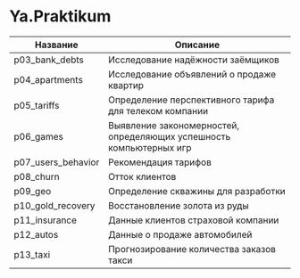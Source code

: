# Ya.Praktikum

| Название               | Описание                                                                         |
|------------------------|----------------------------------------------------------------------------------|
| p03_bank_debts         | Исследование надёжности заёмщиков                                                |
| p04_apartments         | Исследование объявлений о продаже квартир                                        |
| p05_tariffs            | Определение перспективного тарифа для телеком компании                           |
| p06_games              | Выявление закономерностей, определяющих успешность компьютерных игр              |
| p07_users_behavior     | Рекомендация тарифов                                                             |
| p08_churn              | Отток клиентов                                                                   |
| p09_geo                | Определение скважины для разработки                                              |
| p10_gold_recovery      | Восстановление золота из руды                                                    |
| p11_insurance          | Данные клиентов страховой компании                                               |
| p12_autos              | Данные о продаже автомобилей                                                     |
| p13_taxi               | Прогнозирование количества заказов такси                                         |


